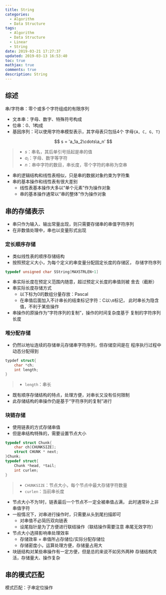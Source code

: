 ```yaml
---
title: String
categories:
  - Algorithm
  - Data Structure
tags:
  - Algorithm
  - Data Structure
  - Linear
  - String
date: 2019-03-21 17:27:37
updated: 2019-03-13 16:53:40
toc: true
mathjax: true
comments: true
description: String
---
```


##	综述

串/字符串：零个或多个字符组成的有限序列

-	文本串：字母、数字、特殊符号构成
-	位串：0、1构成
-	基因序列：可以使用字符串模型表示，其字母表只包括4个
	字母`{A, C, G, T}`

$$
s = 'a_1a_2\cdots\a_n'
$$

> - $s$：串名，其后单引号括起是串的值
> - $a_i$：字母、数字等字符
> - $n$：串中字符的数目，串长度，零个字符的串称为空串

-	串的逻辑结构和线性表相似，只是串的数据对象约束为字符集
-	串的基本操作和线性表有很大差别
	-	线性表基本操作大多以“单个元素”作为操作对象
	-	串的基本操作通常以“串的整体”作为操作对象

##	串的存储表示

-	串只作为输入、输出常量出现，则只需要存储串的串值字符序列
-	在非数值处理中，串也以变量形式出现

###	定长顺序存储

-	类似线性表的顺序存储结构
-	按照预定义大小，为每个定义的串变量分配固定长度的存储区，
	存储字符序列

```c
typedef unsigned char SString[MAXSTRLEN+1]
```

-	串实际长度在预定义范围内随意，超过预定义长度的串值则被
	舍去（截断）
-	串实际长度存储方式
	-	以下标为0的数组分量存放：Pascal
	-	在串值后面加入不计串长的结束标记字符：C以`\0`标记，
		此时串长为隐含值，不利于某些操作
-	串操作的原操作为“字符序列的复制”，操作的时间复杂度基于
	复制的字符序列长度

###	堆分配存储

-	仍然以地址连续的存储单元存储串字符序列，但存储空间是在
	程序执行过程中动态分配得到

```cpp
typdef struct{
	char *ch;
	int length;
}
```

> - `length`：串长

-	既有顺序存储结构的特点，处理方便，对串长又没有任何限制
-	此存储结构的串操作仍是基于“字符序列的复制”进行

###	块链存储

-	使用链表的方式存储串值
-	但是串结构特殊的，需要设置节点大小

```c
typedef struct Chunk{
	char ch[CHUNKSIZE];
	struct CHUNK * next;
}Chunk;
typedef struct{
	Chunk *head, *tail;
	int curlen;
}
```

> - `CHUNKSIZE`：节点大小，每个节点中最大存储字符数量
> - `curlen`：当前串长度

-	节点大小不为1时，链表最后一个节点不一定全被串值占满，
	此时通常补上非串值字符
-	一般情况下，对串进行操作时，只需要从头到尾扫描即可
	-	对串值不必简历双向链表
	-	设尾指针是为了方便进行联结操作（联结操作需要注意
		串尾无效字符）
-	节点大小选择影响串处理效率
	-	存储效率 = 串值所占存储位/实际分配存储位
	-	存储密度小，运算处理方便，存储量占用大
-	块链结构对某些串操作有一定方便，但是总的来说不如另外两种
	存储结构灵活，存储量大、操作复杂

##	串的模式匹配

模式匹配：子串定位操作


